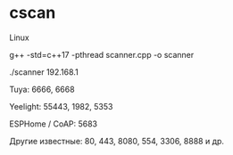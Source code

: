 # cscan

Linux

g++ -std=c++17 -pthread scanner.cpp -o scanner

./scanner 192.168.1

Tuya: 6666, 6668

Yeelight: 55443, 1982, 5353

ESPHome / CoAP: 5683

Другие известные: 80, 443, 8080, 554, 3306, 8888 и др.
